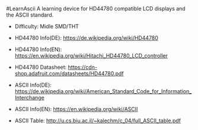 #LearnAscii
A learning device for HD44780 compatible LCD displays and the ASCII standard.
* Difficulty: Midle SMD/THT

* HD44780 Info(DE): https://de.wikipedia.org/wiki/HD44780
* HD44780 Info(EN): https://en.wikipedia.org/wiki/Hitachi_HD44780_LCD_controller
* HD44780 Datasheet: https://cdn-shop.adafruit.com/datasheets/HD44780.pdf

* ASCII Info(DE): https://de.wikipedia.org/wiki/American_Standard_Code_for_Information_Interchange
* ASCII Info(EN): https://en.wikipedia.org/wiki/ASCII
* ASCII Table: http://u.cs.biu.ac.il/~kalechm/c_04/full_ASCII_table.pdf

